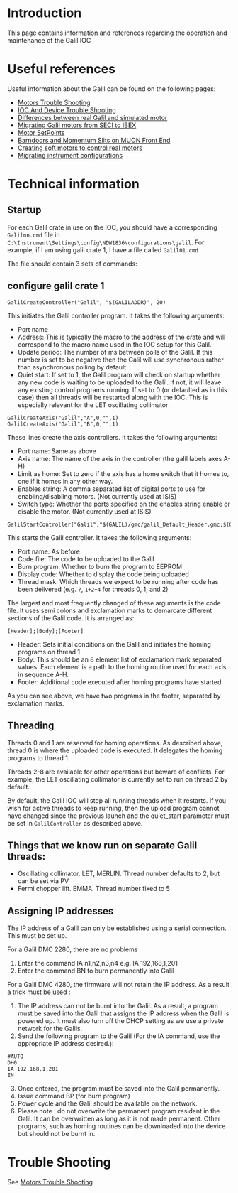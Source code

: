 # Introduction

This page contains information and references regarding the operation and maintenance of the Galil IOC

# Useful references

Useful information about the Galil can be found on the following pages:

- [Motors Trouble Shooting](Motors-Trouble-Shooting)
- [IOC And Device Trouble Shooting](IOC-And-Device-Trouble-Shooting)
- [Differences between real Galil and simulated motor](Differences-between-real-Galil-and-simulated-motor)
- [Migrating Galil motors from SECI to IBEX](Migrating-Galil-motors-from-SECI-to-IBEX)
- [Motor SetPoints](Motor-SetPoints)
- [Barndoors and Momentum Slits on MUON Front End](Barndoors-and-Momentum-Slits-on-MUON-Front-End)
- [Creating soft motors to control real motors](Creating-soft-motors-to-control-real-motors)
- [Migrating instrument configurations](Migrating-instrument-configurations)

# Technical information

## Startup

For each Galil crate in use on the IOC, you should have a corresponding `Galilnn.cmd` file in `C:\Instrument\Settings\config\NDW1836\configurations\galil`. For example, if I am using galil crate 1, I have a file called `Galil01.cmd`

The file should contain 3 sets of commands:

## configure galil crate 1

```
GalilCreateController("Galil", "$(GALILADDR)", 20)
```

This initiates the Galil controller program. It takes the following arguments:

- Port name
- Address: This is typically the macro to the address of the crate and will correspond to the macro name used in the IOC setup for this Galil.
- Update period: The number of ms between polls of the Galil. If this number is set to be negative then the Galil will use synchronous rather than asynchronous polling by default
- Quiet start: If set to 1, the Galil program will check on startup whether any new code is waiting to be uploaded to the Galil. If not, it will leave any existing control programs running. If set to 0 (or defaulted as in this case) then all threads will be restarted along with the IOC. This is especially relevant for the LET oscillating collimator
 
```
GalilCreateAxis("Galil","A",0,"",1)
GalilCreateAxis("Galil","B",0,"",1)
```

These lines create the axis controllers. It takes the following arguments:
- Port name: Same as above
- Axis name: The name of the axis in the controller (the galil labels axes A-H)
- Limit as home: Set to zero if the axis has a home switch that it homes to, one if it homes in any other way.
- Enables string: A comma separated list of digital ports to use for enabling/disabling motors. (Not currently used at ISIS)
- Switch type: Whether the ports specified on the enables string enable or disable the motor. (Not currently used at ISIS)

```
GalilStartController("Galil","$(GALIL)/gmc/galil_Default_Header.gmc;$(GALIL)/gmc/galil_Home_Dummy_Do_Nothing.gmc!$(GALIL)/gmc/galil_Home_Dummy_Do_Nothing.gmc!$(GALIL)/gmc/galil_Home_Dummy_Do_Nothing.gmc!$(GALIL)/gmc/galil_Home_Dummy_Do_Nothing.gmc!$(GALIL)/gmc/galil_Home_Dummy_Do_Nothing.gmc!$(GALIL)/gmc/galil_Home_Dummy_Do_Nothing.gmc!$(GALIL)/gmc/galil_Home_Dummy_Do_Nothing.gmc!$(GALIL)/gmc/galil_Home_Dummy_Do_Nothing.gmc;$(GALIL)/gmc/galil_Default_Footer.gmc!$(GALIL)/gmc/galil_Oscillating_Collimator_Merlin.gmc",0,0,3)
```

This starts the Galil controller. It takes the following arguments:

- Port name: As before
- Code file: The code to be uploaded to the Galil
- Burn program: Whether to burn the program to EEPROM
- Display code: Whether to display the code being uploaded
- Thread mask: Which threads we expect to be running after code has been delivered (e.g. `7`, `1+2+4` for threads 0, 1, and 2)

The largest and most frequently changed of these arguments is the code file. It uses semi colons and exclamation marks to demarcate different sections of the Galil code. It is arranged as:

```
[Header];[Body];[Footer]
```

- Header: Sets initial conditions on the Galil and initiates the homing programs on thread 1
- Body: This should be an 8 element list of exclamation mark separated values. Each element is a path to the homing routine used for each axis in sequence A-H.
- Footer: Additional code executed after homing programs have started

As you can see above, we have two programs in the footer, separated by exclamation marks.

## Threading

Threads 0 and 1 are reserved for homing operations. As described above, thread 0 is where the uploaded code is executed. It delegates the homing programs to thread 1. 

Threads 2-8 are available for other operations but beware of conflicts. For example, the LET oscillating collimator is currently set to run on thread 2 by default.

By default, the Galil IOC will stop all running threads when it restarts. If you wish for active threads to keep running, then the upload program cannot have changed since the previous launch and the quiet_start parameter must be set in `GalilController` as described above.

## Things that we know run on separate Galil threads:

- Oscillating collimator. LET, MERLIN.  Thread number defaults to 2, but can be set via PV
- Fermi chopper lift. EMMA. Thread number fixed to 5

## Assigning IP addresses

The IP address of a Galil can only be established using a serial connection. This must be set up.
  
For a Galil DMC 2280, there are no problems
1) Enter the command IA n1,n2,n3,n4 e.g. IA 192,168,1,201
2) Enter the command BN to burn permanently into Galil
  
For a Galil DMC 4280, the firmware will not retain the IP address. As a result a trick must be used :
1) The IP address can not be burnt into the Galil. As a result, a program must be saved into the Galil that assigns the IP address when the Galil is powered up. It must also turn off the DHCP setting as we use a private network for the Galils.
2) Send the following program to the Galil (For the IA command, use the appropriate IP address desired.):
```
#AUTO
DH0
IA 192,168,1,201
EN
```
3) Once entered, the program must be saved into the Galil permanently.
4) Issue command BP (for burn program)
5) Power cycle and the Galil should be available on the network.
6) Please note : do not overwrite the permanent program resident in the Galil. It can be overwritten as long as it is not made permanent. Other programs, such as homing routines can be downloaded into the device but should not be burnt in.

# Trouble Shooting

See [Motors Trouble Shooting](Motors-Trouble-Shooting)
